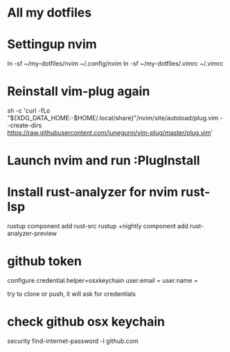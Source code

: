 # All my dotfiles
# Settingup nvim
ln -sf ~/my-dotfiles/nvim ~/.config/nvim
ln -sf ~/my-dotfiles/.vimrc ~/.vimrc

# Reinstall vim-plug again
 sh -c 'curl -fLo "${XDG_DATA_HOME:-$HOME/.local/share}"/nvim/site/autoload/plug.vim --create-dirs \
       https://raw.githubusercontent.com/junegunn/vim-plug/master/plug.vim'

# Launch nvim and run :PlugInstall


# Install rust-analyzer for nvim rust-lsp
rustup component add rust-src
rustup +nightly component add rust-analyzer-preview


# github token
configure credential.helper=osxkeychain
user.email = <github email login>
user.name = <Your name>

try to clone or push, it will ask for credentials

# check github osx keychain
security find-internet-password -l github.com

